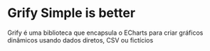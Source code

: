 # Grify Simple is better
Grify é uma biblioteca que encapsula o ECharts para criar gráficos dinâmicos usando dados diretos, CSV ou fictícios

